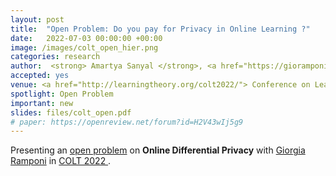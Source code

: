 ```yaml
---
layout: post
title:  "Open Problem: Do you pay for Privacy in Online Learning ?"
date:   2022-07-03 00:00:00 +00:00
image: /images/colt_open_hier.png
categories: research
author:  <strong> Amartya Sanyal </strong>, <a href="https://gioramponi.github.io/"> Giorgia Ramponi</a>
accepted: yes
venue: <a href="http://learningtheory.org/colt2022/"> Conference on Learning Theory (COLT) 2022 </a>
spotlight: Open Problem
important: new
slides: files/colt_open.pdf
# paper: https://openreview.net/forum?id=H2V43wIj5g9
---
```

Presenting an <a
href="http://learningtheory.org/colt2022/abstracts.html#Open%20problem%20session%20II">
open problem</a> on <strong > Online Differential Privacy</strong> with <a
href="https://gioramponi.github.io/"> Giorgia Ramponi</a> in
<a href="http://learningtheory.org/colt2022/"> COLT 2022 </a>.
